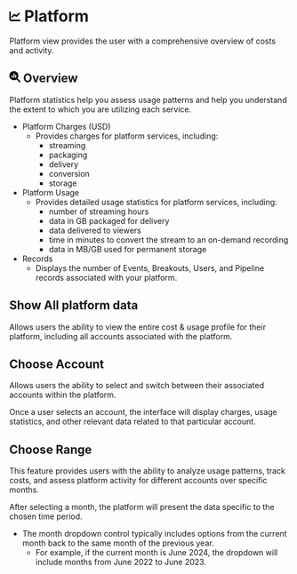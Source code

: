 # <img src="https://raw.githubusercontent.com/vishaldhole173/pro-stream-documentation/main/fontawesome/svgs/solid/chart-line.svg" width="20" height="20"> Platform

Platform view provides the user with a comprehensive overview of costs and activity.
## <img src="https://raw.githubusercontent.com/vishaldhole173/pro-stream-documentation/main/fontawesome/svgs/solid/magnifying-glass-chart.svg" width="20" height="20"> Overview
Platform statistics help you assess usage patterns and help you understand the extent to which you are utilizing each service.
* Platform Charges (USD)
  - Provides charges for platform services, including:
    - streaming
    - packaging
    - delivery
    - conversion
    - storage
* Platform Usage
  - Provides detailed usage statistics for platform services, including:
    - number of streaming hours
    - data in GB packaged for delivery
    - data delivered to viewers
    - time in minutes to convert the stream to an on-demand recording
    - data in MB/GB used for permanent storage
* Records
  - Displays the number of Events, Breakouts, Users, and Pipeline records associated with your platform.

## Show All platform data
Allows users the ability to view the entire cost & usage profile for their platform, including all accounts associated with the platform.

## Choose Account

Allows users the ability to select and switch between their associated accounts within the platform.

Once a user selects an account, the interface will display charges, usage statistics, and other relevant data related to that particular account.

## Choose Range

This feature provides users with the ability to analyze usage patterns, track costs, and assess platform activity for different accounts over specific months.

After selecting a month, the platform will present the data specific to the chosen time period.

* The month dropdown control typically includes options from the current month back to the same month of the previous year.
  - For example, if the current month is June 2024, the dropdown will include months from June 2022 to June 2023.

  
